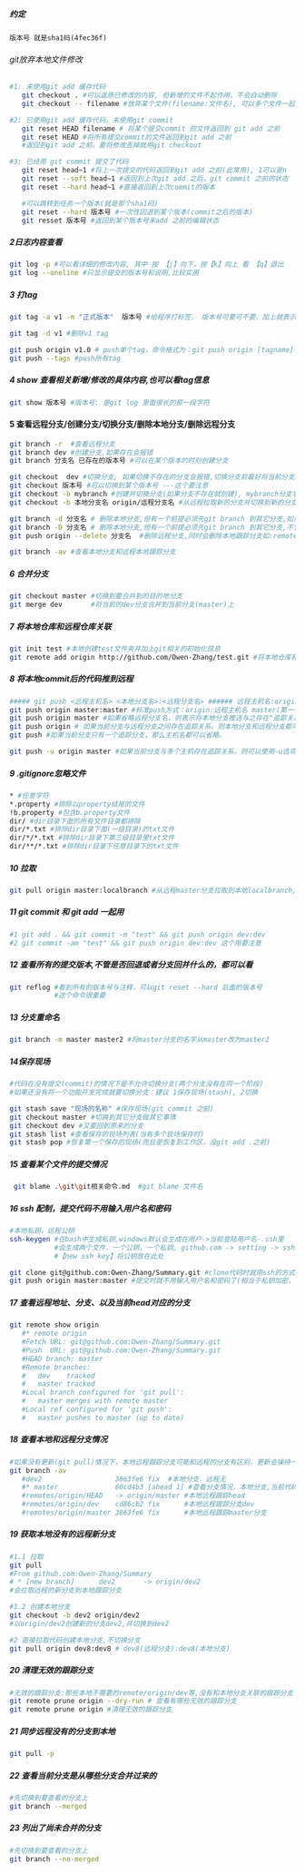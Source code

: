 ##### 约定
``` 
版本号 就是sha1码(4fec36f)
```

###### git放弃本地文件修改
``` sh
#1: 未使用git add 缓存代码 
   git checkout . #可以返原已修改的内容, 但新增的文件不起作用，不会自动删除
   git checkout -- filename #放弃某个文件(filename:文件名), 可以多个文件一起,用空格隔开就可以了

#2: 已使用git add 缓存代码，未使用git commit  
   git reset HEAD filename # 将某个提交commit 的文件返回到 git add 之前
   git reset HEAD #将所有提交commit的文件返回到git add 之前
   #返回到git add 之前，要将修改丢掉就用git checkout

#3: 已经用 git commit 提交了代码
   git reset head~1 #将上一次提交的代码返回到git add 之前(此常用), 1可以是n
   git reset --soft head~1 #返回到上次git add 之后，git commit 之前的状态
   git reset --hard head~1 #直接返回到上次commit的版本

   #可以跳转到任务一个版本(就是那个sha1码)
   git reset --hard 版本号 #一次性回退到某个版本(commit之后的版本)
   git resset 版本号 #返回到某个版本号未add 之前的编辑状态
```

##### 2日志内容查看
``` sh
git log -p #可以看详细的修改内容, 其中 按 【j】向下，按【k】向上 看 【q】退出
git log --oneline #只显示提交的版本号和说明,比较实用
```

##### 3 打tag
``` sh
git tag -a v1 -m "正式版本"  版本号 #给程序打标签， 版本号可要可不要，加上就表示在哪个提交后打的标签，不加就表示当前 如: git tag -a v1 -m "正式版" 4sfasf23

git tag -d v1 #删除v1 tag

git push origin v1.0 # push单个tag，命令格式为：git push origin [tagname]
git push --tags #push所有tag
```

##### 4 show 查看相关新增/修改的具体内容,也可以看tag信息
``` sh
git show 版本号 #版本号: 是git log 里面很长的那一段字符
```

#### 5 查看远程分支/创建分支/切换分支/删除本地分支/删除远程分支
``` sh
git branch -r  #查看远程分支
git branch dev #创建分支,如果存在会报错
git branch 分支名 已存在的版本号 #可以在某个版本的时刻创建分支

git checkout  dev #切换分支, 如果切换不存在的分支会报错,切换分支前最好将当前分支的代码提交
git checkout 版本号 #可以切换到某个版本号 ---这个要注意
git checkout -b mybranch #创建并切换分支(如果分支不存在就创建), mybranch分支名
git checkout -b 本地分支名 origin/远程分支名 #从远程拉取新的分支并切换到新的分支(将会自动创建一个新的本地分支，并与指定的远程分支关联起来)

git branch -d 分支名 # 删除本地分支,但有一个前提必须先git branch 到其它分支,如果有未合并的代码时会报错
git branch -D 分支名 # 删除本地分支,但有一个前提必须先git branch 到其它分支,不管是否有未合并的代码直接删除
git push origin --delete 分支名  #删除远程分支,同时会删除本地跟踪分支如:remote/origin/dev

git branch -av #查看本地分支和远程本地跟踪分支
```

##### 6 合并分支
``` sh
git checkout master #切换到要合并到的目的地分支
git merge dev       #将当前的dev分支合并到当前分支(master)上
```

##### 7 将本地仓库和远程仓库关联
``` sh
git init test #本地创建test文件夹并加上git相关的初始化信息
git remote add origin http://github.com/Owen-Zhang/test.git #将本地仓库和线上仓库关联,origin是git默认远程标识,也可以改成其它
```

##### 8 将本地commit后的代码推到远程
``` sh
##### git push <远程主机名> <本地分支名>:<远程分支名> ###### 远程主机名:origin
git push origin master:master #标准push方式：origin:远程主机名 master(第一个):本地分支名,master(第二个):远程分支名
git push origin master #如果省略远程分支名，则表示将本地分支推送与之存在"追踪关系"的远程分支（通常两者同名），如果该远程分支不存在，则会被新建
git push origin # 如果当前分支与远程分支之间存在追踪关系，则本地分支和远程分支都可以省略。
git push #如果当前分支只有一个追踪分支，那么主机名都可以省略。

git push -u origin master #如果当前分支与多个主机存在追踪关系，则可以使用-u选项指定一个默认主机，这样后面就可以不加任何参数使用git push。
```

##### 9 .gitignore忽略文件
``` sh
* #任意字符
*.property #排除以property结尾的文件
!b.property #包含b.property文件
dir/ #dir目录下面的所有文件目录都排除
dir/*.txt #排除dir目录下面(一级目录)的txt文件
dir/*/*.txt #排除dir目录下第三级目录里txt文件
dir/**/*.txt #排除dir目录下任意目录下的txt文件

```

##### 10 拉取
``` sh
git pull origin master:localbranch #从远程master分支拉取到本地localbranch, 如果localbranch不存在就创建
```

##### 11 git commit 和 git add 一起用
``` sh
#1 git add . && git commit -m "test" && git push origin dev:dev
#2 git commit -am "test" && git push origin dev:dev 这个用要注意
```

##### 12 查看所有的提交版本,不管是否回退或者分支回并什么的，都可以看
``` sh
git reflog #看到所有的版本号与注释，可以git reset --hard 后面的版本号
           #这个命令很重要
```


##### 13 分支重命名
``` sh
git branch -m master master2 #将master分支的名字从master改为master2
```

##### 14保存现场
``` sh
#代码在没有提交(commit)的情况下是不允许切换分支(两个分支没有在同一个阶段)
#如果还没有将一个功能开发完成就要切换分支：建议 1保存现场(stash), 2切换

git stash save "现场的名称" #保存现场(git commit 之前)
git checkout master #切换到其它分支做其它事情
git checkout dev #又要回到原来的分支
git stash list #查看保存的现场列表(当有多个现场保存时)
git stash pop #恢复第一个保存的现场(而且是恢复到工作区，没git add .之前)

```

##### 15 查看某个文件的提交情况
``` sh
 git blame .\git\git相关命令.md  #git blame 文件名
```


##### 16 ssh 配制，提交代码不用输入用户名和密码
``` sh
#本地私钥，远程公钥
ssh-keygen #在bash中生成私钥,windows默认会生成在用户->当前登陆用户名-.ssh里
           #会生成两个文件，一个公钥，一个私钥, github.com -> setting -> ssh and gpg keys里
           #【new ssh key】将公钥放在此处

git clone git@github.com:Owen-Zhang/Summary.git #clone代码时就用ssh的方式
git push origin master:master #提交时就不用输入用户名和密码了(相当于私钥加密，公钥解密)
```

##### 17 查看远程地址、分支、以及当前head对应的分支
``` sh
git remote show origin 
   #* remote origin
   #Fetch URL: git@github.com:Owen-Zhang/Summary.git
   #Push  URL: git@github.com:Owen-Zhang/Summary.git
   #HEAD branch: master
   #Remote branches:
   #   dev    tracked
   #   master tracked
   #Local branch configured for 'git pull':
   #   master merges with remote master
   #Local ref configured for 'git push':
   #   master pushes to master (up to date)
```

##### 18 查看本地和远程分支情况
``` sh
#如果没有更新(git pull)情况下，本地远程跟踪分支可能和远程的分支有区别，更新会操持一致
git branch -av 
   #dev2                  3863fe6 fix  #本地分支，远程无
   #* master              60cd4b3 [ahead 1] #查看分支情况，本地分支,当前代码分支
   #remotes/origin/HEAD   -> origin/master #本地远程跟踪head
   #remotes/origin/dev    cd86cb2 fix      #本地远程跟踪分支dev
   #remotes/origin/master 3863fe6 fix      #本地远程跟踪master分支
```

##### 19 获取本地没有的远程新分支
``` sh
#1.1 拉取
git pull 
#From github.com:Owen-Zhang/Summary
# * [new branch]      dev2       -> origin/dev2
#会拉取远程的新分支到本地跟踪分支

#1.2 创建本地分支
git checkout -b dev2 origin/dev2
#以origin/dev2创建新的分支dev2,并切换到dev2

#2 直接拉取代码创建本地分支,不切换分支
git pull origin dev8:dev8 # dev8(远程分支):dev8(本地分支) 
```

##### 20 清理无效的跟踪分支
``` sh
#无效的跟踪分支:那些本地不需要的remote/origin/dev等,没有和本地分支关联的跟踪分支
git remote prune origin --dry-run # 查看有哪些无效的跟踪分支
git remote prune origin #清理无效的跟踪分支
```


##### 21 同步远程没有的分支到本地
``` sh
git pull -p
```

##### 22 查看当前分支是从哪些分支合并过来的
``` sh
#先切换到要查看的分支上
git branch --merged
```

##### 23 列出了尚未合并的分支
``` sh
#先切换到要查看的分支上
git branch --no-merged
```